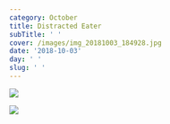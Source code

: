 ```yaml
---
category: October
title: Distracted Eater
subTitle: ' '
cover: /images/img_20181003_184928.jpg
date: '2018-10-03'
day: ' '
slug: ' '
---
```

![](/images/img_20181003_184928.jpg)

![](/images/img_20181003_185214.jpg)
